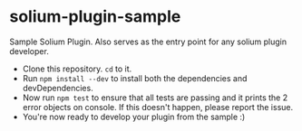 # solium-plugin-sample
Sample Solium Plugin. Also serves as the entry point for any solium plugin developer.

- Clone this repository. `cd` to it.
- Run `npm install --dev` to install both the dependencies and devDependencies.
- Now run `npm test` to ensure that all tests are passing and it prints the 2 error objects on console. If this doesn't happen, please report the issue.
- You're now ready to develop your plugin from the sample :)
